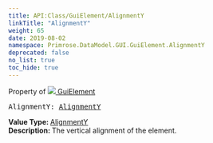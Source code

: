 ```yaml
---
title: API:Class/GuiElement/AlignmentY
linkTitle: "AlignmentY"
weight: 65
date: 2019-08-02
namespace: Primrose.DataModel.GUI.GuiElement.AlignmentY
deprecated: false
no_list: true
toc_hide: true
---
```

Property of <a href="/docs/api-reference/Class/GuiElement"><img src="/icons/silk/default.png"/>&nbsp;GuiElement</a>
<pre class="method-declaration">
AlignmentY: <a class="type" href="/docs/api-reference/Enum/AlignmentY">AlignmentY</a></pre>
<b>Value Type: </b>
<a class="type" href="/docs/api-reference/Enum/AlignmentY">AlignmentY</a>
<br/>
<b>Description: </b>
The vertical alignment of the element.

